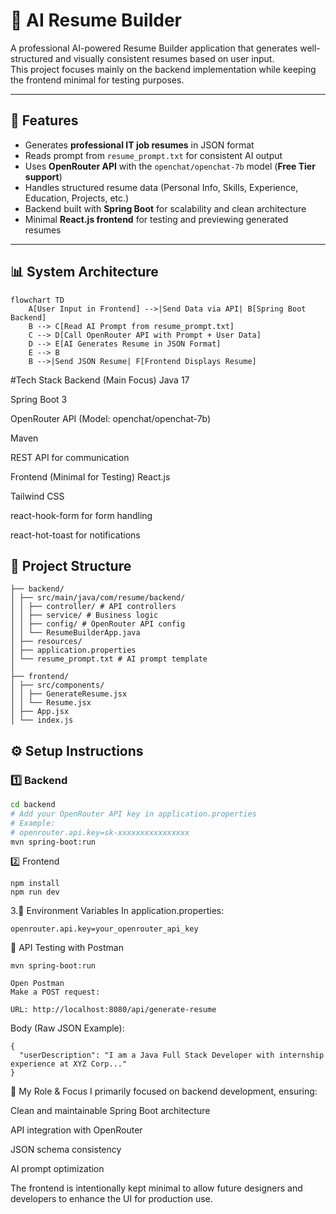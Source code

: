# 📝 AI Resume Builder

A professional AI-powered Resume Builder application that generates well-structured and visually consistent resumes based on user input.  
This project focuses mainly on the backend implementation while keeping the frontend minimal for testing purposes.

---

## 🚀 Features

- Generates **professional IT job resumes** in JSON format  
- Reads prompt from `resume_prompt.txt` for consistent AI output  
- Uses **OpenRouter API** with the `openchat/openchat-7b` model (**Free Tier support**)  
- Handles structured resume data (Personal Info, Skills, Experience, Education, Projects, etc.)  
- Backend built with **Spring Boot** for scalability and clean architecture  
- Minimal **React.js frontend** for testing and previewing generated resumes  

---

## 📊 System Architecture

```mermaid
flowchart TD
    A[User Input in Frontend] -->|Send Data via API| B[Spring Boot Backend]
    B --> C[Read AI Prompt from resume_prompt.txt]
    C --> D[Call OpenRouter API with Prompt + User Data]
    D --> E[AI Generates Resume in JSON Format]
    E --> B
    B -->|Send JSON Resume| F[Frontend Displays Resume]

```




#Tech Stack
Backend (Main Focus)
Java 17

Spring Boot 3

OpenRouter API (Model: openchat/openchat-7b)

Maven

REST API for communication

Frontend (Minimal for Testing)
React.js

Tailwind CSS

react-hook-form for form handling

react-hot-toast for notifications



## 📂 Project Structure

```ai-resume-builder/
├── backend/
│ ├── src/main/java/com/resume/backend/
│ │ ├── controller/ # API controllers
│ │ ├── service/ # Business logic
│ │ ├── config/ # OpenRouter API config
│ │ └── ResumeBuilderApp.java
│ ├── resources/
│ ├── application.properties
│ └── resume_prompt.txt # AI prompt template
│
├── frontend/
│ ├── src/components/
│ │ ├── GenerateResume.jsx
│ │ └── Resume.jsx
│ ├── App.jsx
│ └── index.js
```
## ⚙️ Setup Instructions

### 1️⃣ Backend
```bash
cd backend
# Add your OpenRouter API key in application.properties
# Example:
# openrouter.api.key=sk-xxxxxxxxxxxxxxxx
mvn spring-boot:run
```

2️⃣ Frontend
```cd frontend
npm install
npm run dev
```
3.🔑 Environment Variables
In application.properties:

```
openrouter.api.key=your_openrouter_api_key
```

📌 API Testing with Postman
```Start backend server:
mvn spring-boot:run
```
```
Open Postman
Make a POST request:

URL: http://localhost:8080/api/generate-resume
```

Body (Raw JSON Example):
```
{
  "userDescription": "I am a Java Full Stack Developer with internship experience at XYZ Corp..."
}
```

🎯 My Role & Focus
I primarily focused on backend development, ensuring:

Clean and maintainable Spring Boot architecture

API integration with OpenRouter

JSON schema consistency

AI prompt optimization

The frontend is intentionally kept minimal to allow future designers and developers to enhance the UI for production use.

